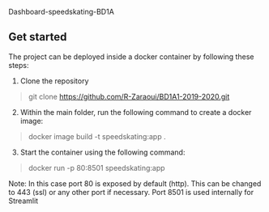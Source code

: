 Dashboard-speedskating-BD1A

## Get started

The project can be deployed inside a docker container by following these steps:

1. Clone the repository 

> git clone https://github.com/R-Zaraoui/BD1A1-2019-2020.git

2. Within the main folder, run the following command to create a docker image:

> docker image build -t speedskating:app .

3. Start the container using the following command:

> docker run -p 80:8501 speedskating:app

Note: In this case port 80 is exposed by default (http). This can be changed to 443 (ssl) or any other port if necessary. Port 8501 is used internally for Streamlit

